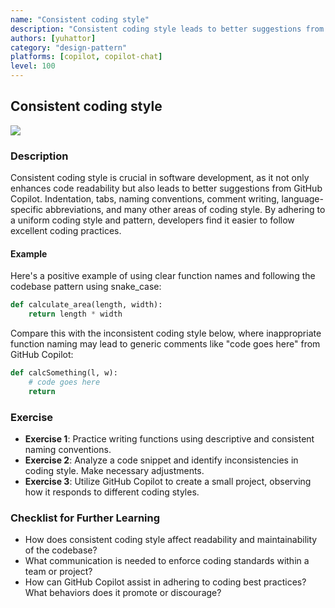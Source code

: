```yaml
---
name: "Consistent coding style"
description: "Consistent coding style leads to better suggestions from GitHub Copilot."
authors: [yuhattor] 
category: "design-pattern"
platforms: [copilot, copilot-chat]
level: 100
---
```


## Consistent coding style

[<img src="https://img.shields.io/badge/Lv3-Mature_Best_Practice-brightgreen">](https://github.com/orgs/AI-Native-Development/projects/1/)

### Description

Consistent coding style is crucial in software development, as it not only enhances code readability but also leads to better suggestions from GitHub Copilot. Indentation, tabs, naming conventions, comment writing, language-specific abbreviations, and many other areas of coding style. By adhering to a uniform coding style and pattern, developers find it easier to follow excellent coding practices. 

#### Example

Here's a positive example of using clear function names and following the codebase pattern using snake_case:

```python
def calculate_area(length, width):
    return length * width
```

Compare this with the inconsistent coding style below, where inappropriate function naming may lead to generic comments like "code goes here" from GitHub Copilot:

```python
def calcSomething(l, w):
    # code goes here
    return
```

### Exercise

- **Exercise 1**: Practice writing functions using descriptive and consistent naming conventions.
- **Exercise 2**: Analyze a code snippet and identify inconsistencies in coding style. Make necessary adjustments.
- **Exercise 3**: Utilize GitHub Copilot to create a small project, observing how it responds to different coding styles.

### Checklist for Further Learning

- How does consistent coding style affect readability and maintainability of the codebase?
- What communication is needed to enforce coding standards within a team or project?
- How can GitHub Copilot assist in adhering to coding best practices? What behaviors does it promote or discourage?